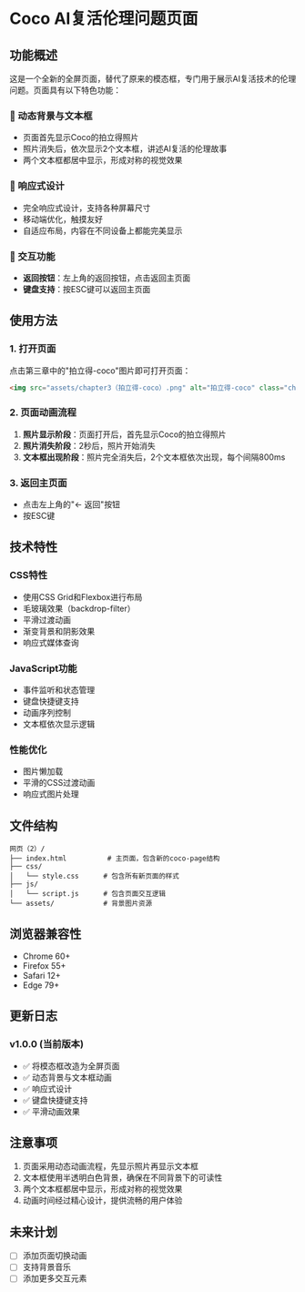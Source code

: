 # Coco AI复活伦理问题页面

## 功能概述

这是一个全新的全屏页面，替代了原来的模态框，专门用于展示AI复活技术的伦理问题。页面具有以下特色功能：

### 🎨 动态背景与文本框
- 页面首先显示Coco的拍立得照片
- 照片消失后，依次显示2个文本框，讲述AI复活的伦理故事
- 两个文本框都居中显示，形成对称的视觉效果

### 📱 响应式设计
- 完全响应式设计，支持各种屏幕尺寸
- 移动端优化，触摸友好
- 自适应布局，内容在不同设备上都能完美显示

### 🎯 交互功能
- **返回按钮**：左上角的返回按钮，点击返回主页面
- **键盘支持**：按ESC键可以返回主页面

## 使用方法

### 1. 打开页面
点击第三章中的"拍立得-coco"图片即可打开页面：
```html
<img src="assets/chapter3（拍立得-coco）.png" alt="拍立得-coco" class="chapter3-photo" onclick="showCocoPage()">
```

### 2. 页面动画流程
1. **照片显示阶段**：页面打开后，首先显示Coco的拍立得照片
2. **照片消失阶段**：2秒后，照片开始消失
3. **文本框出现阶段**：照片完全消失后，2个文本框依次出现，每个间隔800ms



### 3. 返回主页面
- 点击左上角的"← 返回"按钮
- 按ESC键

## 技术特性

### CSS特性
- 使用CSS Grid和Flexbox进行布局
- 毛玻璃效果（backdrop-filter）
- 平滑过渡动画
- 渐变背景和阴影效果
- 响应式媒体查询

### JavaScript功能
- 事件监听和状态管理
- 键盘快捷键支持
- 动画序列控制
- 文本框依次显示逻辑

### 性能优化
- 图片懒加载
- 平滑的CSS过渡动画
- 响应式图片处理

## 文件结构

```
网页（2）/
├── index.html          # 主页面，包含新的coco-page结构
├── css/
│   └── style.css      # 包含所有新页面的样式
├── js/
│   └── script.js      # 包含页面交互逻辑
└── assets/            # 背景图片资源
```

## 浏览器兼容性

- Chrome 60+
- Firefox 55+
- Safari 12+
- Edge 79+

## 更新日志

### v1.0.0 (当前版本)
- ✅ 将模态框改造为全屏页面
- ✅ 动态背景与文本框动画
- ✅ 响应式设计
- ✅ 键盘快捷键支持
- ✅ 平滑动画效果

## 注意事项

1. 页面采用动态动画流程，先显示照片再显示文本框
2. 文本框使用半透明白色背景，确保在不同背景下的可读性
3. 两个文本框都居中显示，形成对称的视觉效果
4. 动画时间经过精心设计，提供流畅的用户体验

## 未来计划

- [ ] 添加页面切换动画
- [ ] 支持背景音乐
- [ ] 添加更多交互元素
